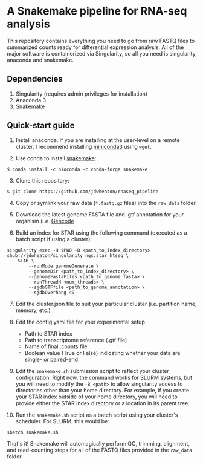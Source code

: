 # A Snakemake pipeline for RNA-seq analysis

This repository contains everything you need to go from raw FASTQ files to summarized counts ready for differential expression analysis. All of the major software is containerized via Singularity, so all you need is singularity, anaconda and snakemake.

## Dependencies
1. Singularity (requires admin privileges for installation)
2. Anaconda 3
3. Snakemake

## Quick-start guide

1. Install anaconda. If you are installing at the user-level on a remote cluster, I recommend installing [miniconda3](https://docs.conda.io/en/latest/miniconda.html) using `wget`.

2. Use conda to install [snakemake](https://snakemake.readthedocs.io/en/stable/getting_started/installation.html):

```
$ conda install -c bioconda -c conda-forge snakemake
```

3. Clone this repository:

```
$ git clone https://github.com/jdwheaton/rnaseq_pipeline
```

4. Copy or symlink your raw data (`*.fastq.gz` files) into the `raw_data` folder.

5. Download the latest genome FASTA file and .gtf annotation for your organism (i.e. [Gencode](http://gencodegenes.org)

6. Build an index for STAR using the following command (executed as a batch script if using a cluster):

```
singularity exec -H $PWD -B <path_to_index_directory> shub://jdwheaton/singularity_ngs:star_htseq \
    STAR \
		--runMode genomeGenerate \
		--genomeDir <path_to_index_directory> \
		--genomeFastaFiles <path_to_genome_fasta> \
		--runThreadN <num_threads> \
		--sjdbGTFfile <path_to_genome_annotation> \
		--sjdbOverhang 49
```

7. Edit the cluster.json file to suit your particular cluster (i.e. partition name, memory, etc.)

8. Edit the config.yaml file for your experimental setup
    - Path to STAR index
    - Path to transcriptome reference (.gtf file)
    - Name of final .counts file
    - Boolean value (True or False) indicating whether your data are single- or paired-end.
    
9. Edit the `snakemake.sh` submission script to reflect your cluster configuration. Right now, the command works for SLURM systems, but you will need to modify the `-B <path>` to allow singularity access to directories other than your home directory. For example, if you create your STAR index outside of your home directory, you will need to provide either the STAR index directory or a location in its parent tree.

10. Run the `snakemake.sh` script as a batch script using your cluster's scheduler. For SLURM, this would be:
```
sbatch snakemake.sh
```
That's it! Snakemake will automagically perform QC, trimming, alignment, and read-counting steps for all of the FASTQ files provided in the `raw_data` folder.
